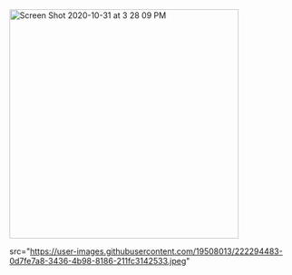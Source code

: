 <img width="404" alt="Screen Shot 2020-10-31 at 3 28 09 PM" src="https://user-images.githubusercontent.com/19508013/222293698-9789846e-5317-4625-99d0-098847e82890.png">

src="https://user-images.githubusercontent.com/19508013/222294483-0d7fe7a8-3436-4b98-8186-211fc3142533.jpeg"
